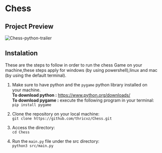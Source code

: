 # Chess
## Project Preview
![Chess-python-trailer](https://github.com/thricvz/Chess/assets/115819637/27b93d2c-1968-496a-b5e4-834e70e78a0e)
## Instalation

These are the steps to follow in order to run the chess Game on your machine,these steps apply for windows (by using powershell),linux and mac (by using the default terminal).

1. Make sure to have python and the `pygame` python library installed on your machine.<br>
**To download python :** https://www.python.org/downloads/ <br>
**To download pygame :** execute the following program in your terminal:
`pip install pygame`

2. Clone the repository on your local machine:<br>
`git clone https://github.com/thricvz/Chess.git`

3. Access the directory:<br>
`cd Chess`

4. Run the `main.py` file under the src directory:<br>
`python3 src/main.py`

